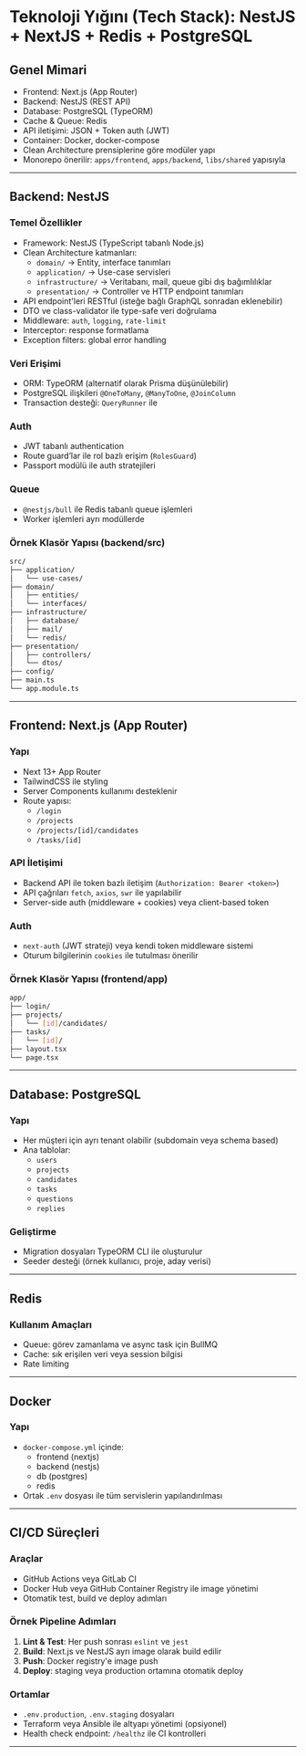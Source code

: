 # Teknoloji Yığını (Tech Stack): NestJS + NextJS + Redis + PostgreSQL

## Genel Mimari

- Frontend: Next.js (App Router)
- Backend: NestJS (REST API)
- Database: PostgreSQL (TypeORM)
- Cache & Queue: Redis
- API iletişimi: JSON + Token auth (JWT)
- Container: Docker, docker-compose
- Clean Architecture prensiplerine göre modüler yapı
- Monorepo önerilir: `apps/frontend`, `apps/backend`, `libs/shared` yapısıyla

---

## Backend: NestJS

### Temel Özellikler

- Framework: NestJS (TypeScript tabanlı Node.js)
- Clean Architecture katmanları:
  - `domain/` → Entity, interface tanımları
  - `application/` → Use-case servisleri
  - `infrastructure/` → Veritabanı, mail, queue gibi dış bağımlılıklar
  - `presentation/` → Controller ve HTTP endpoint tanımları
- API endpoint'leri RESTful (isteğe bağlı GraphQL sonradan eklenebilir)
- DTO ve class-validator ile type-safe veri doğrulama
- Middleware: `auth`, `logging`, `rate-limit`
- Interceptor: response formatlama
- Exception filters: global error handling

### Veri Erişimi

- ORM: TypeORM (alternatif olarak Prisma düşünülebilir)
- PostgreSQL ilişkileri `@OneToMany`, `@ManyToOne`, `@JoinColumn`
- Transaction desteği: `QueryRunner` ile

### Auth

- JWT tabanlı authentication
- Route guard’lar ile rol bazlı erişim (`RolesGuard`)
- Passport modülü ile auth stratejileri

### Queue

- `@nestjs/bull` ile Redis tabanlı queue işlemleri
- Worker işlemleri ayrı modüllerde

### Örnek Klasör Yapısı (backend/src)

```bash
src/
├── application/
│   └── use-cases/
├── domain/
│   ├── entities/
│   └── interfaces/
├── infrastructure/
│   ├── database/
│   ├── mail/
│   └── redis/
├── presentation/
│   ├── controllers/
│   └── dtos/
├── config/
├── main.ts
└── app.module.ts
```

---

## Frontend: Next.js (App Router)

### Yapı

- Next 13+ App Router
- TailwindCSS ile styling
- Server Components kullanımı desteklenir
- Route yapısı:
  - `/login`
  - `/projects`
  - `/projects/[id]/candidates`
  - `/tasks/[id]`

### API İletişimi

- Backend API ile token bazlı iletişim (`Authorization: Bearer <token>`)
- API çağrıları `fetch`, `axios`, `swr` ile yapılabilir
- Server-side auth (middleware + cookies) veya client-based token

### Auth

- `next-auth` (JWT strateji) veya kendi token middleware sistemi
- Oturum bilgilerinin `cookies` ile tutulması önerilir

### Örnek Klasör Yapısı (frontend/app)

```bash
app/
├── login/
├── projects/
│   └── [id]/candidates/
├── tasks/
│   └── [id]/
├── layout.tsx
└── page.tsx
```

---

## Database: PostgreSQL

### Yapı

- Her müşteri için ayrı tenant olabilir (subdomain veya schema based)
- Ana tablolar:
  - `users`
  - `projects`
  - `candidates`
  - `tasks`
  - `questions`
  - `replies`

### Geliştirme

- Migration dosyaları TypeORM CLI ile oluşturulur
- Seeder desteği (örnek kullanıcı, proje, aday verisi)

---

## Redis

### Kullanım Amaçları

- Queue: görev zamanlama ve async task için BullMQ
- Cache: sık erişilen veri veya session bilgisi
- Rate limiting

---

## Docker

### Yapı

- `docker-compose.yml` içinde:
  - frontend (nextjs)
  - backend (nestjs)
  - db (postgres)
  - redis
- Ortak `.env` dosyası ile tüm servislerin yapılandırılması

---

## CI/CD Süreçleri

### Araçlar

- GitHub Actions veya GitLab CI
- Docker Hub veya GitHub Container Registry ile image yönetimi
- Otomatik test, build ve deploy adımları

### Örnek Pipeline Adımları

1. **Lint & Test**: Her push sonrası `eslint` ve `jest`
2. **Build**: Next.js ve NestJS ayrı image olarak build edilir
3. **Push**: Docker registry'e image push
4. **Deploy**: staging veya production ortamına otomatik deploy

### Ortamlar

- `.env.production`, `.env.staging` dosyaları
- Terraform veya Ansible ile altyapı yönetimi (opsiyonel)
- Health check endpoint: `/healthz` ile CI kontrolleri

---

